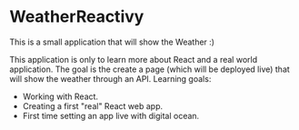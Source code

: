 # WeatherReactivy
This is a small application that will show the Weather :) 

This application is only to learn more about React and a real world application.
The goal is the create a page (which will be deployed live) that will show the weather through an API.
Learning goals:
- Working with React.
- Creating a first "real" React web app.
- First time setting an app live with digital ocean. 
